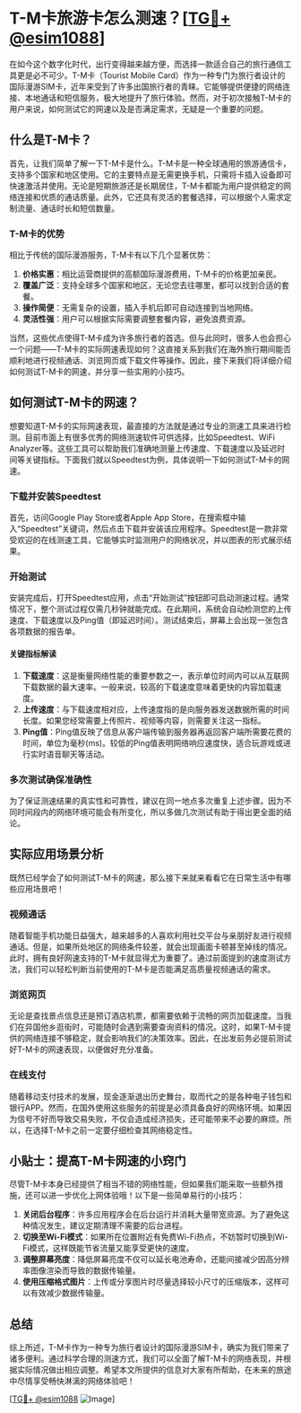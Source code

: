 # T-M卡旅游卡怎么测速？[[TG💪+ @esim1088](https://t.me/s/esim1088)]

在如今这个数字化时代，出行变得越来越方便，而选择一款适合自己的旅行通信工具更是必不可少。T-M卡（Tourist Mobile Card）作为一种专门为旅行者设计的国际漫游SIM卡，近年来受到了许多出国旅行者的青睐。它能够提供便捷的网络连接、本地通话和短信服务，极大地提升了旅行体验。然而，对于初次接触T-M卡的用户来说，如何测试它的网速以及是否满足需求，无疑是一个重要的问题。

## 什么是T-M卡？

首先，让我们简单了解一下T-M卡是什么。T-M卡是一种全球通用的旅游通信卡，支持多个国家和地区使用。它的主要特点是无需更换手机，只需将卡插入设备即可快速激活并使用。无论是短期旅游还是长期居住，T-M卡都能为用户提供稳定的网络连接和优质的通话质量。此外，它还具有灵活的套餐选择，可以根据个人需求定制流量、通话时长和短信数量。

### T-M卡的优势

相比于传统的国际漫游服务，T-M卡有以下几个显著优势：

1. **价格实惠**：相比运营商提供的高额国际漫游费用，T-M卡的价格更加亲民。
2. **覆盖广泛**：支持全球多个国家和地区，无论您去往哪里，都可以找到合适的套餐。
3. **操作简便**：无需复杂的设置，插入手机后即可自动连接到当地网络。
4. **灵活性强**：用户可以根据实际需要调整套餐内容，避免浪费资源。

当然，这些优点使得T-M卡成为许多旅行者的首选。但与此同时，很多人也会担心一个问题——T-M卡的实际网速表现如何？这直接关系到我们在海外旅行期间能否顺利地进行视频通话、浏览网页或下载文件等操作。因此，接下来我们将详细介绍如何测试T-M卡的网速，并分享一些实用的小技巧。

## 如何测试T-M卡的网速？

想要知道T-M卡的实际网速表现，最直接的方法就是通过专业的测速工具来进行检测。目前市面上有很多优秀的网络测速软件可供选择，比如Speedtest、WiFi Analyzer等。这些工具可以帮助我们准确地测量上传速度、下载速度以及延迟时间等关键指标。下面我们就以Speedtest为例，具体说明一下如何测试T-M卡的网速。

### 下载并安装Speedtest

首先，访问Google Play Store或者Apple App Store，在搜索框中输入“Speedtest”关键词，然后点击下载并安装该应用程序。Speedtest是一款非常受欢迎的在线测速工具，它能够实时监测用户的网络状况，并以图表的形式展示结果。

### 开始测试

安装完成后，打开Speedtest应用，点击“开始测试”按钮即可启动测速过程。通常情况下，整个测试过程仅需几秒钟就能完成。在此期间，系统会自动检测您的上传速度、下载速度以及Ping值（即延迟时间）。测试结束后，屏幕上会出现一张包含各项数据的报告单。

#### 关键指标解读

1. **下载速度**：这是衡量网络性能的重要参数之一，表示单位时间内可以从互联网下载数据的最大速率。一般来说，较高的下载速度意味着更快的内容加载速度。
2. **上传速度**：与下载速度相对应，上传速度指的是向服务器发送数据所需的时间长度。如果您经常需要上传照片、视频等内容，则需要关注这一指标。
3. **Ping值**：Ping值反映了信息从客户端传输到服务器再返回客户端所需要花费的时间，单位为毫秒(ms)。较低的Ping值表明网络响应速度快，适合玩游戏或进行实时语音聊天等活动。

### 多次测试确保准确性

为了保证测速结果的真实性和可靠性，建议在同一地点多次重复上述步骤。因为不同时间段内的网络环境可能会有所变化，所以多做几次测试有助于得出更全面的结论。

## 实际应用场景分析

既然已经学会了如何测试T-M卡的网速，那么接下来就来看看它在日常生活中有哪些应用场景吧！

### 视频通话

随着智能手机功能日益强大，越来越多的人喜欢利用社交平台与亲朋好友进行视频通话。但是，如果所处地区的网络条件较差，就会出现画面卡顿甚至掉线的情况。此时，拥有良好网速支持的T-M卡就显得尤为重要了。通过前面提到的速度测试方法，我们可以轻松判断当前使用的T-M卡是否能满足高质量视频通话的需求。

### 浏览网页

无论是查找景点信息还是预订酒店机票，都需要依赖于流畅的网页加载速度。当我们在异国他乡逛街时，可能随时会遇到需要查询资料的情况。这时，如果T-M卡提供的网络连接不够稳定，就会影响我们的决策效率。因此，在出发前务必提前测试好T-M卡的网速表现，以便做好充分准备。

### 在线支付

随着移动支付技术的发展，现金逐渐退出历史舞台，取而代之的是各种电子钱包和银行APP。然而，在国外使用这些服务的前提是必须具备良好的网络环境。如果因为信号不好而导致交易失败，不仅会造成经济损失，还可能带来不必要的麻烦。所以，在选择T-M卡之前一定要仔细检查其网络稳定性。

## 小贴士：提高T-M卡网速的小窍门

尽管T-M卡本身已经提供了相当不错的网络性能，但如果我们能采取一些额外措施，还可以进一步优化上网体验哦！以下是一些简单易行的小技巧：

1. **关闭后台程序**：许多应用程序会在后台运行并消耗大量带宽资源。为了避免这种情况发生，建议定期清理不需要的后台进程。
2. **切换至Wi-Fi模式**：如果所在位置附近有免费Wi-Fi热点，不妨暂时切换到Wi-Fi模式，这样既能节省流量又能享受更快的速度。
3. **调整屏幕亮度**：降低屏幕亮度不仅可以延长电池寿命，还能间接减少因高分辨率图像渲染而导致的数据传输量。
4. **使用压缩格式图片**：上传或分享图片时尽量选择较小尺寸的压缩版本，这样可以有效减少数据传输量。

## 总结

综上所述，T-M卡作为一种专为旅行者设计的国际漫游SIM卡，确实为我们带来了诸多便利。通过科学合理的测速方式，我们可以全面了解T-M卡的网络表现，并根据实际情况做出相应调整。希望本文所提供的信息对大家有所帮助，在未来的旅途中尽情享受畅快淋漓的网络体验吧！

[[TG💪+ @esim1088](https://t.me/s/esim1088) ![Image](https://i.postimg.cc/4NQfJmqS/Snipaste-2025-05-13-00-14-12.png)]